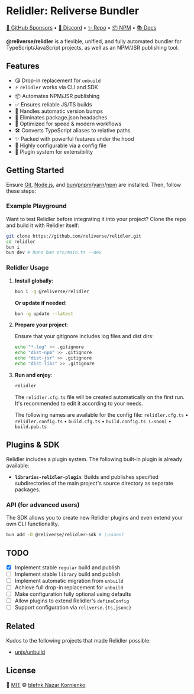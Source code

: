 # Relidler: Reliverse Bundler

[💖 GitHub Sponsors](https://github.com/sponsors/blefnk) • [💬 Discord](https://discord.gg/Pb8uKbwpsJ) • [✨ Repo](https://github.com/reliverse/relidler-reliverse-bundler) • [📦 NPM](https://npmjs.com/@reliverse/relidler) • [📚 Docs](https://docs.reliverse.org)

**@reliverse/relidler** is a flexible, unified, and fully automated bundler for TypeScript/JavaScript projects, as well as an NPM/JSR publishing tool.

## Features

- 😘 Drop-in replacement for `unbuild`
- ⚡ `relidler` works via CLI and SDK
- 📦 Automates NPM/JSR publishing
- ✅ Ensures reliable JS/TS builds
- 🔄 Handles automatic version bumps
- 🔧 Eliminates package.json headaches
- 🎯 Optimized for speed & modern workflows
- 🛠️ Converts TypeScript aliases to relative paths
- ✨ Packed with powerful features under the hood
- 📝 Highly configurable via a config file
- 🔌 Plugin system for extensibility

## Getting Started

Ensure [Git](https://git-scm.com/downloads), [Node.js](https://nodejs.org), and [bun](https://bun.sh)/[pnpm](https://pnpm.io)/[yarn](https://yarnpkg.com)/[npm](https://docs.npmjs.com/downloading-and-installing-node-js-and-npm) are installed. Then, follow these steps:

### Example Playground

Want to test Relidler before integrating it into your project? Clone the repo and build it with Relidler itself:

```sh
git clone https://github.com/reliverse/relidler.git
cd relidler
bun i
bun dev # Runs bun src/main.ts --dev
```

### Relidler Usage

1. **Install globally**:

    ```sh
    bun i -g @reliverse/relidler
    ```

    **Or update if needed**:

    ```sh
    bun -g update --latest
    ```

2. **Prepare your project**:

    Ensure that your gitignore includes log files and dist dirs:

    ```sh
    echo "*.log" >> .gitignore
    echo "dist-npm" >> .gitignore
    echo "dist-jsr" >> .gitignore
    echo "dist-libs" >> .gitignore
    ```

3. **Run and enjoy**:

    ```sh
    relidler
    ```

    The `relidler.cfg.ts` file will be created automatically on the first run. It's recommended to edit it according to your needs.

    The following names are available for the config file: `relidler.cfg.ts` • `relidler.config.ts` • `build.cfg.ts` • `build.config.ts (⚠️soon)` • `build.pub.ts`

## Plugins & SDK

Relidler includes a plugin system. The following built-in plugin is already available:

- **`libraries-relidler-plugin`**: Builds and publishes specified subdirectories of the main project's source directory as separate packages.

### API (for advanced users)

The SDK allows you to create new Relidler plugins and even extend your own CLI functionality.

```sh
bun add -D @reliverse/relidler-sdk # (⚠️soon)
```

## TODO

- [x] Implement stable `regular` build and publish
- [ ] Implement stable `library` build and publish
- [ ] Implement automatic migration from `unbuild`
- [ ] Achieve full drop-in replacement for `unbuild`
- [ ] Make configuration fully optional using defaults
- [ ] Allow plugins to extend Relidler's `defineConfig`
- [ ] Support configuration via `reliverse.{ts,jsonc}`

## Related

Kudos to the following projects that made Relidler possible:

- [unjs/unbuild](https://github.com/unjs/unbuild)

## License

🩷 [MIT](./LICENSE) © [blefnk Nazar Kornienko](https://github.com/blefnk)
